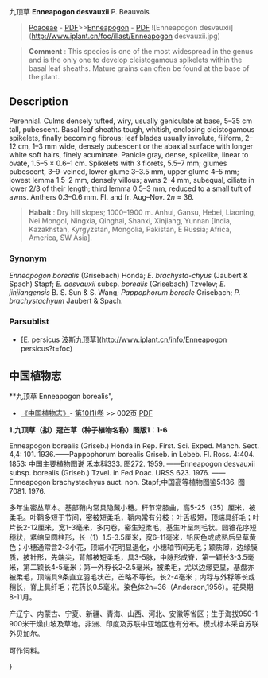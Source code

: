 九顶草 **Enneapogon desvauxii** P. Beauvois

> [Poaceae](http://www.iplant.cn/info/Poaceae?t=foc) - [PDF](http://www.iplant.cn/foc/pdf/Poaceae.pdf)>>[Enneapogon](http://www.iplant.cn/info/Enneapogon?t=foc) - [PDF](http://www.iplant.cn/foc/pdf/Enneapogon.pdf)
![Enneapogon desvauxii](http://www.iplant.cn/foc/illast/Enneapogon desvauxii.jpg)

> **Comment** : 
> This species is one of the most widespread in the genus and is the only one to develop cleistogamous spikelets within the basal leaf sheaths. Mature grains can often be found at the base of the plant.

## Description

Perennial. Culms densely tufted, wiry, usually geniculate at base, 5–35 cm tall, pubescent. Basal leaf sheaths tough, whitish, enclosing cleistogamous spikelets, finally becoming fibrous; leaf blades usually involute, filiform, 2–12 cm, 1–3 mm wide, densely pubescent or the abaxial surface with longer white soft hairs, finely acuminate. Panicle gray, dense, spikelike, linear to ovate, 1.5–5 × 0.6–1 cm. Spikelets with 3 florets, 5.5–7 mm; glumes pubescent, 3–9-veined, lower glume 3–3.5 mm, upper glume 4–5 mm; lowest lemma 1.5–2 mm, densely villous; awns 2–4 mm, subequal, ciliate in lower 2/3 of their length; third lemma 0.5–3 mm, reduced to a small tuft of awns. Anthers 0.3–0.6 mm. Fl. and fr. Aug–Nov. 2*n* = 36.

> **Habait** : 
> Dry hill slopes; 1000–1900 m. Anhui, Gansu, Hebei, Liaoning, Nei Mongol, Ningxia, Qinghai, Shanxi, Xinjiang, Yunnan [India, Kazakhstan, Kyrgyzstan, Mongolia, Pakistan, E Russia; Africa, America, SW Asia].

### Synonym
*Enneapogon borealis* (Grisebach) Honda; *E. brachysta-chyus* (Jaubert & Spach) Stapf; *E. desvauxii* subsp. *borealis* (Grisebach) Tzvelev; *E. jinjiangensis* B. S. Sun & S. Wang; *Pappophorum boreale* Grisebach; *P. brachystachyum* Jaubert & Spach.

### Parsublist

* [E.  persicus  波斯九顶草](http://www.iplant.cn/info/Enneapogon persicus?t=foc)

## 中国植物志

**九顶草 Enneapogon borealis",

* [《中国植物志》](http://www.iplant.cn/frps)- [第10(1)卷](http://www.iplant.cn/frps/vol/10(1)) >> 002页 [PDF](http://www.iplant.cn/frps/pdf/10(1)/002.pdf)

**1.九顶草（拟）冠芒草（种子植物名称）图版1：1-6**

Enneapogon borealis (Griseb.) Honda in Rep. First. Sci. Exped. Manch. Sect. 4,4: 101. 1936.——Pappophorum borealis Griseb. in Lebeb. Fl. Ross. 4:404. 1853: 中国主要植物图说 禾本科333. 图272. 1959. ——Enneapogon desvauxii subsp. borealis (Griseb.) Tzvel. in Fed Poac. URSS 623. 1976. ——Enneapogon brachystachyus auct. non. Stapf;中国高等植物图鉴5:136. 图7081. 1976.

多年生密丛草本。基部鞘内常具隐藏小穗。秆节常膝曲，高5-25（35）厘米，被柔毛。叶鞘多短于节间，密被短柔毛，鞘内常有分枝；叶舌极短，顶端具纤毛；叶片长2-12厘米，宽1-3毫米，多内卷，密生短柔毛，基生叶呈刺毛状。圆锥花序短穗状，紧缩呈圆柱形，长（1）1.5-3.5厘米，宽6-11毫米，铅灰色或成熟后呈草黄色；小穗通常含2-3小花，顶端小花明显退化，小穗轴节间无毛；颖质薄，边缘膜质，披针形，先端尖，背部被短柔毛，具3-5脉，中脉形成脊，第一颖长3-3.5毫米，第二颖长4-5毫米；第一外稃长2-2.5毫米，被柔毛，尤以边缘更显，基盘亦被柔毛，顶端具9条直立羽毛状芒，芒略不等长，长2-4毫米；内稃与外稃等长或稍长，脊上具纤毛；花药长0.5毫米。染色体2n=36（Anderson,1956）。花果期8-11月。

产辽宁、内蒙古、宁夏、新疆、青海、山西、河北、安徽等省区；生于海拔950-1 900米干燥山坡及草地。非洲、印度及苏联中亚地区也有分布。模式标本采自苏联外贝加尔。

可作饲料。

}
